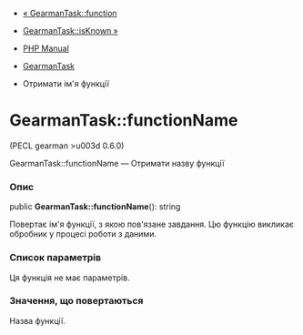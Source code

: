 - [« GearmanTask::function](gearmantask.function.md)
- [GearmanTask::isKnown »](gearmantask.isknown.md)

- [PHP Manual](index.md)
- [GearmanTask](class.gearmantask.md)
- Отримати ім'я функції

# GearmanTask::functionName

(PECL gearman \>u003d 0.6.0)

GearmanTask::functionName — Отримати назву функції

### Опис

public **GearmanTask::functionName**(): string

Повертає ім'я функції, з якою пов'язане завдання. Цю функцію викликає
обробник у процесі роботи з даними.

### Список параметрів

Ця функція не має параметрів.

### Значення, що повертаються

Назва функції.
